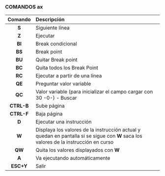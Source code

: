### COMANDOS ax
|Comando|Descripción|
|:-:|:-|
|**S**|Siguiente línea|
|**Z**|Ejecutar|
|**BI**|Break condicional|
|**BS**|Break point|
|**BU**|Quitar Break point|
|**BC**|Quita todos los Break Point|
|**RC**|Ejecutar a partir de una línea|
|**QE**|Preguntar valor variable|
|**QC**|Valor variable (para inicializar el campo cargar con 30 -0-) - Buscar|
|**CTRL-B**|Sube página|
|**CTRL-F**|Baja página|
|**D**|Ejecutar una instrucción|
|**W**|Displaya los valores de la instrucción actual y quedan en pantalla si se sigue con **W** saca los valores de la instrucción en curso|
|**QW**|Quita los valores displayados con **W**|
|**A**|Va ejecutando automáticamente|
|**ESC+Y**|Salir|
